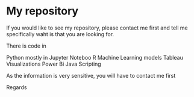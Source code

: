 # My repository

If you would like to see my repository, please contact me first and tell me specifically waht is that you are looking for.

There is code in 

Python mostly in Jupyter Noteboo
R
Machine Learning models
Tableau Visualizations
Power Bi
Java Scripting

As the information is very sensitive, you will have to contact me first

Regards
